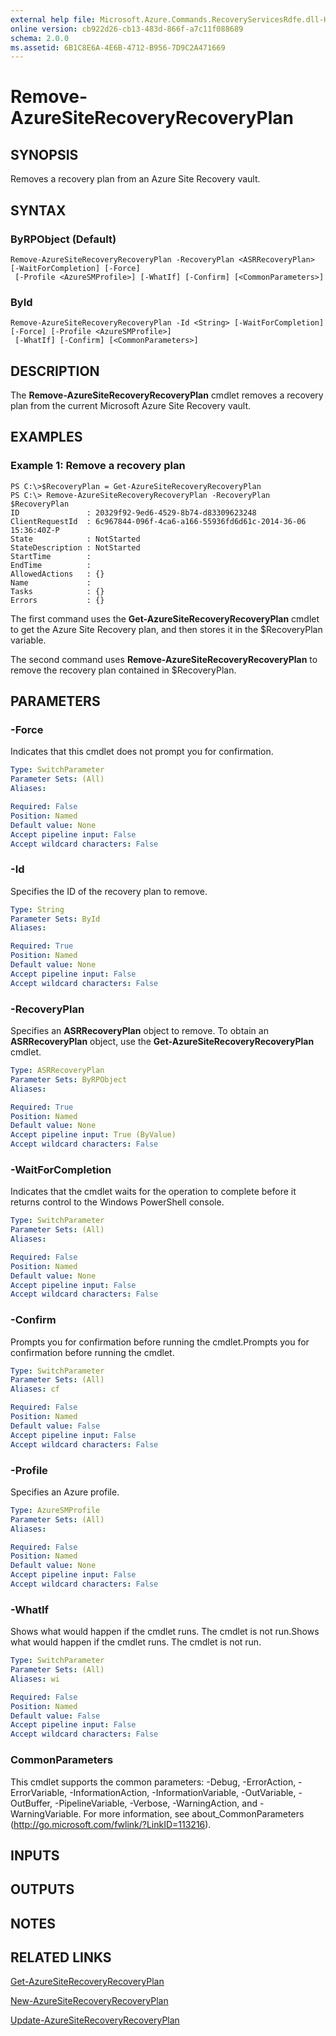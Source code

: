 ```yaml
---
external help file: Microsoft.Azure.Commands.RecoveryServicesRdfe.dll-Help.xml
online version: cb922d26-cb13-483d-866f-a7c11f088689
schema: 2.0.0
ms.assetid: 6B1C8E6A-4E6B-4712-B956-7D9C2A471669
---
```


# Remove-AzureSiteRecoveryRecoveryPlan

## SYNOPSIS
Removes a recovery plan from an Azure Site Recovery vault.

## SYNTAX

### ByRPObject (Default)
```
Remove-AzureSiteRecoveryRecoveryPlan -RecoveryPlan <ASRRecoveryPlan> [-WaitForCompletion] [-Force]
 [-Profile <AzureSMProfile>] [-WhatIf] [-Confirm] [<CommonParameters>]
```

### ById
```
Remove-AzureSiteRecoveryRecoveryPlan -Id <String> [-WaitForCompletion] [-Force] [-Profile <AzureSMProfile>]
 [-WhatIf] [-Confirm] [<CommonParameters>]
```

## DESCRIPTION
The **Remove-AzureSiteRecoveryRecoveryPlan** cmdlet removes a recovery plan from the current Microsoft Azure Site Recovery vault.

## EXAMPLES

### Example 1: Remove a recovery plan
```
PS C:\>$RecoveryPlan = Get-AzureSiteRecoveryRecoveryPlan 
PS C:\> Remove-AzureSiteRecoveryRecoveryPlan -RecoveryPlan $RecoveryPlan
ID               : 20329f92-9ed6-4529-8b74-d83309623248
ClientRequestId  : 6c967844-096f-4ca6-a166-55936fd6d61c-2014-36-06 15:36:40Z-P
State            : NotStarted
StateDescription : NotStarted
StartTime        : 
EndTime          : 
AllowedActions   : {}
Name             : 
Tasks            : {}
Errors           : {}
```

The first command uses the **Get-AzureSiteRecoveryRecoveryPlan** cmdlet to get the Azure Site Recovery plan, and then stores it in the $RecoveryPlan variable.

The second command uses **Remove-AzureSiteRecoveryRecoveryPlan** to remove the recovery plan contained in $RecoveryPlan.

## PARAMETERS

### -Force
Indicates that this cmdlet does not prompt you for confirmation.

```yaml
Type: SwitchParameter
Parameter Sets: (All)
Aliases: 

Required: False
Position: Named
Default value: None
Accept pipeline input: False
Accept wildcard characters: False
```

### -Id
Specifies the ID of the recovery plan to remove.

```yaml
Type: String
Parameter Sets: ById
Aliases: 

Required: True
Position: Named
Default value: None
Accept pipeline input: False
Accept wildcard characters: False
```

### -RecoveryPlan
Specifies an **ASRRecoveryPlan** object to remove.
To obtain an **ASRRecoveryPlan** object, use the **Get-AzureSiteRecoveryRecoveryPlan** cmdlet.

```yaml
Type: ASRRecoveryPlan
Parameter Sets: ByRPObject
Aliases: 

Required: True
Position: Named
Default value: None
Accept pipeline input: True (ByValue)
Accept wildcard characters: False
```

### -WaitForCompletion
Indicates that the cmdlet waits for the operation to complete before it returns control to the Windows PowerShell console.

```yaml
Type: SwitchParameter
Parameter Sets: (All)
Aliases: 

Required: False
Position: Named
Default value: None
Accept pipeline input: False
Accept wildcard characters: False
```

### -Confirm
Prompts you for confirmation before running the cmdlet.Prompts you for confirmation before running the cmdlet.

```yaml
Type: SwitchParameter
Parameter Sets: (All)
Aliases: cf

Required: False
Position: Named
Default value: False
Accept pipeline input: False
Accept wildcard characters: False
```

### -Profile
Specifies an Azure profile.

```yaml
Type: AzureSMProfile
Parameter Sets: (All)
Aliases: 

Required: False
Position: Named
Default value: None
Accept pipeline input: False
Accept wildcard characters: False
```

### -WhatIf
Shows what would happen if the cmdlet runs.
The cmdlet is not run.Shows what would happen if the cmdlet runs.
The cmdlet is not run.

```yaml
Type: SwitchParameter
Parameter Sets: (All)
Aliases: wi

Required: False
Position: Named
Default value: False
Accept pipeline input: False
Accept wildcard characters: False
```

### CommonParameters
This cmdlet supports the common parameters: -Debug, -ErrorAction, -ErrorVariable, -InformationAction, -InformationVariable, -OutVariable, -OutBuffer, -PipelineVariable, -Verbose, -WarningAction, and -WarningVariable. For more information, see about_CommonParameters (http://go.microsoft.com/fwlink/?LinkID=113216).

## INPUTS

## OUTPUTS

## NOTES

## RELATED LINKS

[Get-AzureSiteRecoveryRecoveryPlan](./Get-AzureSiteRecoveryRecoveryPlan.md)

[New-AzureSiteRecoveryRecoveryPlan](./New-AzureSiteRecoveryRecoveryPlan.md)

[Update-AzureSiteRecoveryRecoveryPlan](./Update-AzureSiteRecoveryRecoveryPlan.md)


